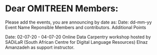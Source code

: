 # Dear OMITREEN Members:
Please add the events, you are announcing by date as:
Date: dd-mm-yy
Event Name
Reponsible Members and contributors.
Additional Points


Date: 02-07-20 - 04-07-20
Online Data Carpentry workshop hosted by SADiLaR (South African Centre for Digital Language Resources)
Elnaz Amanzadeh as support instructor.

